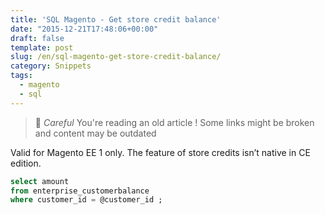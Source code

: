 ```yaml
---
title: 'SQL Magento - Get store credit balance'
date: "2015-12-21T17:48:06+00:00"
draft: false
template: post 
slug: /en/sql-magento-get-store-credit-balance/
category: Snippets
tags:
  - magento
  - sql
---
```



> 👴 _Careful_ You're reading an old article ! Some links might be broken and content may be outdated

Valid for Magento EE 1 only. The feature of store credits isn&rsquo;t native in CE edition.

```SQL 
select amount 
from enterprise_customerbalance 
where customer_id = @customer_id ;
```